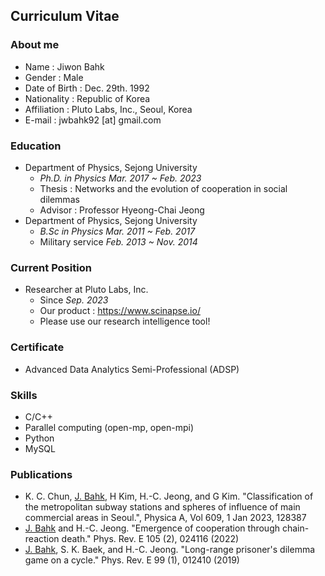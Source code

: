 ## Curriculum Vitae

### About me
* Name : Jiwon Bahk
* Gender : Male
* Date of Birth : Dec. 29th. 1992
* Nationality : Republic of Korea
* Affiliation : Pluto Labs, Inc., Seoul, Korea
* E-mail : jwbahk92 [at] gmail.com

### Education
* Department of Physics, Sejong University
  * _Ph.D. in Physics Mar. 2017 ~ Feb. 2023_
  * Thesis : Networks and the evolution of cooperation in social dilemmas
  * Advisor : Professor Hyeong-Chai Jeong
* Department of Physics, Sejong University
  * _B.Sc in Physics Mar. 2011 ~ Feb. 2017_
  * Military service _Feb. 2013 ~ Nov. 2014_

### Current Position
* Researcher at Pluto Labs, Inc.
  * Since _Sep. 2023_
  * Our product : https://www.scinapse.io/
  * Please use our research intelligence tool!
 
### Certificate
* Advanced Data Analytics Semi-Professional (ADSP)

### Skills
* C/C++
* Parallel computing (open-mp, open-mpi)
* Python
* MySQL

### Publications
* K. C. Chun, <U>J. Bahk</U>, H Kim, H.-C. Jeong, and G Kim. "Classification of the metropolitan subway stations and spheres of influence of main commercial areas in Seoul.", Physica A, Vol 609, 1 Jan 2023, 128387
* <U>J. Bahk</U> and H.-C. Jeong. "Emergence of cooperation through chain-reaction death." Phys. Rev. E 105 (2), 024116 (2022)
* <U>J. Bahk</U>, S. K. Baek, and H.-C. Jeong. "Long-range prisoner's dilemma game on a cycle." Phys. Rev. E 99 (1), 012410 (2019)
  
